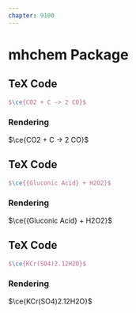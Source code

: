 ```yaml
---
chapter: 9100
---
```


# mhchem Package

## TeX Code

```tex
$\ce{CO2 + C -> 2 CO}$
```

### Rendering

$\ce{CO2 + C -> 2 CO}$

## TeX Code

```tex
$\ce{{Gluconic Acid} + H2O2}$
```

### Rendering

$\ce{{Gluconic Acid} + H2O2}$

## TeX Code

```tex
$\ce{KCr(SO4)2.12H2O}$
```

### Rendering

$\ce{KCr(SO4)2.12H2O}$
